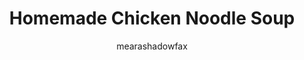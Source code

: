 ---
title: "Homemade Chicken Noodle Soup"
description: "A comforting classic made with homemade chicken broth, tender chicken, and springy noodles."

author: "mearashadowfax"
pubDate: 2024-04-19

image: "../../images/chicken-noodle-soup.avif"
imageAlt: "A steaming bowl of chicken noodle soup with carrots, celery, and noodles"

cookingTime: 40

steps:
     - title: "Make the Chicken Broth"
       actions:
         - "In a small pot, combine water, carrots, celery,onion, bay leaf, and fresh thyme. Bring to a boil over medium heat."
         - "Once boiling, reduce heat to low and simmer for 5 minutes. Drain the water and discard the solids."
         - "Rinse the pot and add fresh cups of water to the pot."
         - "Add boneless, skinless chicken breast (or chicken thighs) and reduce heat to low. Simmer for 20-25 minutes, or until chicken is cooked through."
         - "Strain the broth into a bowl, discarding the solids. Set the cooked chicken aside."
     - title: "Cook the Noodles"
       actions:
         - "In a separate pot, bring water to a boil."
         - "Add egg noodles (or your preferred noodles) and cook according to package instructions, usually for 2-3 minutes, or until al dente."
         - "Drain the noodles and set aside."
     - title: "Assemble the Soup"
       actions:
         - "Shred the cooked chicken into bite-sized pieces."
         - "In a serving bowl, combine the cooked noodles and the chicken broth."
         - "Add the shredded chicken, chopped fresh parsley, and a pinch of salt and pepper to taste."
         - "Optional: Drizzle with a teaspoon of olive oil for added flavor."
     - title: "Enjoy!"
       actions:
         - "Savor your homemade chicken noodle soup, a perfect comfort food for any day."

ingredients:
    - title: ""
      items:
        - quantity: "2"
          name: "cups water"
        - quantity: "1/2"
          name: "cup chopped carrots"
        - quantity: "1/2"
          name: "cup chopped celery"
        - quantity: "1/4"
          name: "onion, chopped"
        - quantity: "1"
          name: "bay leaf"
        - quantity: "2"
          name: "sprigs fresh thyme"
        - quantity: "1"
          name: "boneless, skinless chicken breast (or chicken thighs)"
        - quantity: "1/3"
          name: "cup egg noodles (or your preferred noodles)"
        - quantity: "1"
          name: "tablespoon chopped fresh parsley"
        - quantity: ""
          name: "Salt and pepper, to taste"
        - quantity: "1"
          name: "tablespoon olive oil (optional)"

recipeNotes:  [
    "There are two common methods for making chicken broth: discarding the first boil or skimming the scum. Discarding the first boil can result in a clearer broth, while skimming the scum is a faster method. Whichever method you choose, be sure to simmer the broth for at least 20 minutes to extract flavor from the chicken and vegetables.",
    "For a richer flavored broth, roast the chicken breast or thighs in the oven at 400°F (200°C) for 20 minutes before adding it to the pot.",
    "Feel free to customize the vegetables in your soup. Add other chopped vegetables like zucchini, peas, or green beans."
  ]

tags: [ "chicken", "soup", "noodles" ]

slug: homemade-chicken-noodle-soup
---